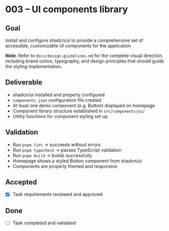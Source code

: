 # 003 – UI components library

## Goal

Install and configure shadcn/ui to provide a comprehensive set of accessible, customizable UI components for the application.

**Note**: Refer to `docs/design-guidelines.md` for the complete visual direction, including brand colors, typography, and design principles that should guide the styling implementation.

## Deliverable

- shadcn/ui installed and properly configured
- `components.json` configuration file created
- At least one demo component (e.g. Button) displayed on homepage
- Component library structure established in `src/components/ui/`
- Utility functions for component styling set up

## Validation

- Run `pnpm lint` → succeeds without errors
- Run `pnpm typecheck` → passes TypeScript validation
- Run `pnpm build` → builds successfully
- Homepage shows a styled Button component from shadcn/ui
- Components are properly themed and responsive

## Accepted

- [x] Task requirements reviewed and approved

## Done

- [ ] Task completed and validated

